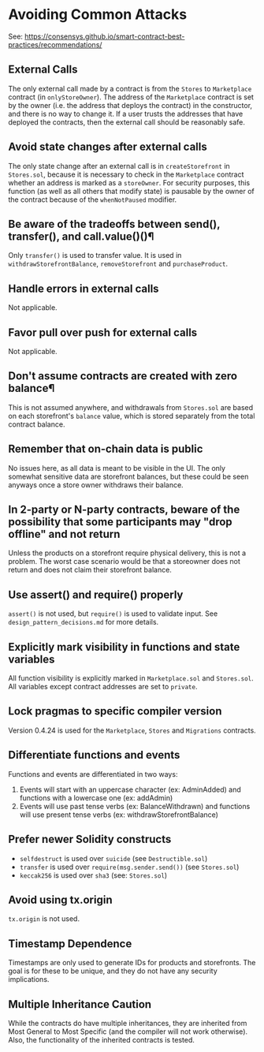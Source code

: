 # Avoiding Common Attacks
See: https://consensys.github.io/smart-contract-best-practices/recommendations/

## External Calls
The only external call made by a contract is from the `Stores` to `Marketplace` contract (in `onlyStoreOwner`). The address of the `Marketplace` contract is set by the owner (i.e. the address that deploys the contract) in the constructor, and there is no way to change it. If a user trusts the addresses that have deployed the contracts, then the external call should be reasonably safe. 

## Avoid state changes after external calls
The only state change after an external call is in `createStorefront` in `Stores.sol`, because it is necessary to check in the `Marketplace` contract whether an address is marked as a `storeOwner`. For security purposes, this function (as well as all others that modify state) is pausable by the owner of the contract because of the `whenNotPaused` modifier. 

## Be aware of the tradeoffs between send(), transfer(), and call.value()()¶
Only `transfer()` is used to transfer value. It is used in `withdrawStorefrontBalance`, `removeStorefront` and `purchaseProduct`. 

## Handle errors in external calls
Not applicable.

## Favor pull over push for external calls
Not applicable. 

## Don't assume contracts are created with zero balance¶
This is not assumed anywhere, and withdrawals from `Stores.sol` are based on each storefront's `balance` value, which is stored separately from the total contract balance. 

## Remember that on-chain data is public
No issues here, as all data is meant to be visible in the UI. The only somewhat sensitive data are storefront balances, but these could be seen anyways once a store owner withdraws their balance. 

## In 2-party or N-party contracts, beware of the possibility that some participants may "drop offline" and not return
Unless the products on a storefront require physical delivery, this is not a problem. The worst case scenario would be that a storeowner does not return and does not claim their storefront balance. 

## Use assert() and require() properly
`assert()` is not used, but `require()` is used to validate input. See `design_pattern_decisions.md` for more details. 

## Explicitly mark visibility in functions and state variables
All function visibility is explicitly marked in `Marketplace.sol` and `Stores.sol`. All variables except contract addresses are set to `private`.

## Lock pragmas to specific compiler version
Version 0.4.24 is used for the `Marketplace`, `Stores` and `Migrations` contracts.

## Differentiate functions and events
Functions and events are differentiated in two ways:
1. Events will start with an uppercase character (ex: AdminAdded) and functions with a lowercase one (ex: addAdmin)
2. Events will use past tense verbs (ex: BalanceWithdrawn) and functions will use present tense verbs (ex: withdrawStorefrontBalance)

## Prefer newer Solidity constructs
- `selfdestruct` is used over `suicide` (see `Destructible.sol`)
- `transfer` is used over `require(msg.sender.send())` (see `Stores.sol`)
- `keccak256` is used over `sha3` (see: `Stores.sol`)

## Avoid using tx.origin
`tx.origin` is not used. 

## Timestamp Dependence
Timestamps are only used to generate IDs for products and storefronts. The goal is for these to be unique, and they do not have any security implications. 

## Multiple Inheritance Caution
While the contracts do have multiple inheritances, they are inherited from Most General to Most Specific (and the compiler will not work otherwise). Also, the functionality of the inherited contracts is tested.
